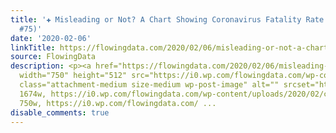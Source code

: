 ```yaml
---
title: '✚ Misleading or Not? A Chart Showing Coronavirus Fatality Rate (The Process
  #75)'
date: '2020-02-06'
linkTitle: https://flowingdata.com/2020/02/06/misleading-or-not-a-chart-showing-coronavirus-fatality-rate-the-process-75/
source: FlowingData
description: <p><a href="https://flowingdata.com/2020/02/06/misleading-or-not-a-chart-showing-coronavirus-fatality-rate-the-process-75/"><img
  width="750" height="512" src="https://i0.wp.com/flowingdata.com/wp-content/uploads/2020/02/coronavirus-featured.png?fit=750%2C512&amp;ssl=1"
  class="attachment-medium size-medium wp-post-image" alt="" srcset="https://i0.wp.com/flowingdata.com/wp-content/uploads/2020/02/coronavirus-featured.png?w=1674&amp;ssl=1
  1674w, https://i0.wp.com/flowingdata.com/wp-content/uploads/2020/02/coronavirus-featured.png?resize=750%2C512&amp;ssl=1
  750w, https://i0.wp.com/flowingdata.com/ ...
disable_comments: true
---
```

<p><a href="https://flowingdata.com/2020/02/06/misleading-or-not-a-chart-showing-coronavirus-fatality-rate-the-process-75/"><img width="750" height="512" src="https://i0.wp.com/flowingdata.com/wp-content/uploads/2020/02/coronavirus-featured.png?fit=750%2C512&amp;ssl=1" class="attachment-medium size-medium wp-post-image" alt="" srcset="https://i0.wp.com/flowingdata.com/wp-content/uploads/2020/02/coronavirus-featured.png?w=1674&amp;ssl=1 1674w, https://i0.wp.com/flowingdata.com/wp-content/uploads/2020/02/coronavirus-featured.png?resize=750%2C512&amp;ssl=1 750w, https://i0.wp.com/flowingdata.com/ ...